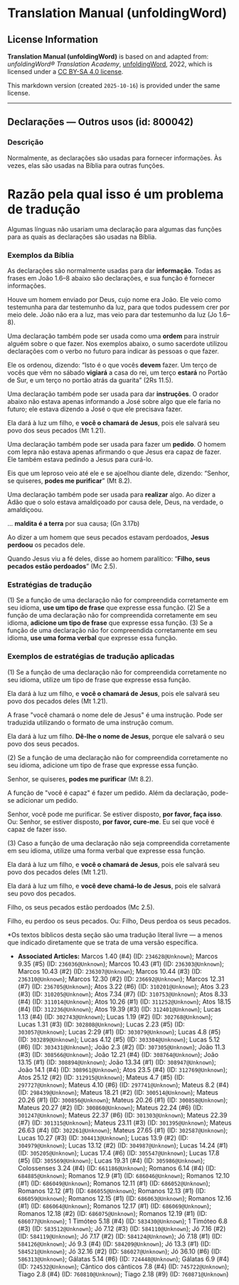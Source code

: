 # Translation Manual (unfoldingWord)

## License Information

**Translation Manual (unfoldingWord)** is based on and adapted from: _unfoldingWord® Translation Academy_, [unfoldingWord](https://unfoldingword.org/utw), 2022, which is licensed under a [CC BY-SA 4.0 license](https://creativecommons.org/licenses/by-sa/4.0/legalcode.en).

This markdown version (created `2025-10-16`) is provided under the same license.



--------------------------------

## Declarações — Outros usos (id: 800042)

### Descrição

Normalmente, as declarações são usadas para fornecer informações. Às vezes, elas são usadas na Bíblia para outras funções.

Razão pela qual isso é um problema de tradução
==============================================

Algumas línguas não usariam uma declaração para algumas das funções para as quais as declarações são usadas na Bíblia.

### Exemplos da Bíblia

As declarações são normalmente usadas para dar **informação**. Todas as frases em João 1\.6–8 abaixo são declarações, e sua função é fornecer informações.

Houve um homem enviado por Deus, cujo nome era João. Ele veio como testemunha para dar testemunho da luz, para que todos pudessem crer por meio dele. João não era a luz, mas veio para dar testemunho da luz (Jo 1\.6–8\).

Uma declaração também pode ser usada como uma **ordem** para instruir alguém sobre o que fazer. Nos exemplos abaixo, o sumo sacerdote utilizou declarações com o verbo no futuro para indicar às pessoas o que fazer.

Ele os ordenou, dizendo: “Isto é o que vocês **devem** fazer. Um terço de vocês que vêm no sábado **vigiará** a casa do rei, um terço **estará** no Portão de Sur, e um terço no portão atrás da guarita” (2Rs 11\.5\).

Uma declaração também pode ser usada para dar **instruções**. O orador abaixo não estava apenas informando a José sobre algo que ele faria no futuro; ele estava dizendo a José o que ele precisava fazer.

Ela dará à luz um filho, e **você o chamará de Jesus**, pois ele salvará seu povo dos seus pecados (Mt 1\.21\).

Uma declaração também pode ser usada para fazer um **pedido**. O homem com lepra não estava apenas afirmando o que Jesus era capaz de fazer. Ele também estava pedindo a Jesus para curá\-lo.

Eis que um leproso veio até ele e se ajoelhou diante dele, dizendo: “Senhor, se quiseres, **podes me purificar**” (Mt 8\.2\).

Uma declaração também pode ser usada para **realizar** algo. Ao dizer a Adão que o solo estava amaldiçoado por causa dele, Deus, na verdade, o amaldiçoou.

… **maldita é a terra** por sua causa; (Gn 3\.17b)

Ao dizer a um homem que seus pecados estavam perdoados, **Jesus perdoou** os pecados dele.

Quando Jesus viu a fé deles, disse ao homem paralítico: “**Filho, seus pecados estão perdoados**” (Mc 2\.5\).

### Estratégias de tradução

(1\) Se a função de uma declaração não for compreendida corretamente em seu idioma, **use um tipo de frase** que expresse essa função. (2\) Se a função de uma declaração não for compreendida corretamente em seu idioma, **adicione um tipo de frase** que expresse essa função. (3\) Se a função de uma declaração não for compreendida corretamente em seu idioma, **use uma forma verbal** que expresse essa função.

### Exemplos de estratégias de tradução aplicadas

(1\) Se a função de uma declaração não for compreendida corretamente no seu idioma, utilize um tipo de frase que expresse essa função.

Ela dará à luz um filho, e **você o chamará de Jesus**, pois ele salvará seu povo dos pecados deles (Mt 1\.21\).

A frase "você chamará o nome dele de Jesus" é uma instrução. Pode ser traduzida utilizando o formato de uma instrução comum.

Ela dará à luz um filho. **Dê\-lhe o nome de Jesus**, porque ele salvará o seu povo dos seus pecados.

(2\) Se a função de uma declaração não for compreendida corretamente no seu idioma, adicione um tipo de frase que expresse essa função.

Senhor, se quiseres, **podes me purificar** (Mt 8\.2\).

A função de "você é capaz" é fazer um pedido. Além da declaração, pode\-se adicionar um pedido.

Senhor, você pode me purificar. Se estiver disposto, **por favor, faça isso**. Ou: Senhor, se estiver disposto, **por favor, cure\-me**. Eu sei que você é capaz de fazer isso.

(3\) Caso a função de uma declaração não seja compreendida corretamente em seu idioma, utilize uma forma verbal que expresse essa função.

Ela dará à luz um filho, e **você o chamará de Jesus**, pois ele salvará seu povo dos pecados deles (Mt 1\.21\).

Ela dará à luz um filho, e **você deve chamá\-lo de Jesus**, pois ele salvará seu povo dos pecados.

Filho, os seus pecados estão perdoados (Mc 2\.5\).

Filho, eu perdoo os seus pecados. Ou: Filho, Deus perdoa os seus pecados.  
  
\*Os textos bíblicos desta seção são uma tradução literal livre — a menos que indicado diretamente que se trata de uma versão específica.  
  

* **Associated Articles:** Marcos 1.40 (#4) (ID: `234628@Unknown`); Marcos 9.35 (#5) (ID: `236036@Unknown`); Marcos 10.43 (#1) (ID: `236303@Unknown`); Marcos 10.43 (#2) (ID: `236307@Unknown`); Marcos 10.44 (#3) (ID: `236310@Unknown`); Marcos 12.30 (#2) (ID: `236692@Unknown`); Marcos 12.31 (#7) (ID: `236705@Unknown`); Atos 3.22 (#6) (ID: `310201@Unknown`); Atos 3.23 (#3) (ID: `310205@Unknown`); Atos 7.34 (#7) (ID: `310753@Unknown`); Atos 8.33 (#4) (ID: `311014@Unknown`); Atos 10.26 (#1) (ID: `311252@Unknown`); Atos 18.15 (#4) (ID: `312236@Unknown`); Atos 19.39 (#3) (ID: `312401@Unknown`); Lucas 1.13 (#4) (ID: `302743@Unknown`); Lucas 1.19 (#2) (ID: `302768@Unknown`); Lucas 1.31 (#3) (ID: `302808@Unknown`); Lucas 2.23 (#5) (ID: `303057@Unknown`); Lucas 2:29 (#1) (ID: `303079@Unknown`); Lucas 4.8 (#5) (ID: `303289@Unknown`); Lucas 4.12 (#5) (ID: `303304@Unknown`); Lucas 5.12 (#6) (ID: `303431@Unknown`); João 2.3 (#2) (ID: `307305@Unknown`); João 11.3 (#3) (ID: `308566@Unknown`); João 12.21 (#4) (ID: `308764@Unknown`); João 13.15 (#1) (ID: `308894@Unknown`); João 13.34 (#1) (ID: `308947@Unknown`); João 14.1 (#4) (ID: `308961@Unknown`); Atos 23.5 (#4) (ID: `312769@Unknown`); Atos 25.12 (#2) (ID: `312915@Unknown`); Mateus 4.7 (#5) (ID: `297727@Unknown`); Mateus 4.10 (#6) (ID: `297741@Unknown`); Mateus 8.2 (#4) (ID: `298439@Unknown`); Mateus 18.21 (#2) (ID: `300514@Unknown`); Mateus 20.26 (#1) (ID: `300856@Unknown`); Mateus 20.26 (#1) (ID: `300858@Unknown`); Mateus 20.27 (#2) (ID: `300860@Unknown`); Mateus 22.24 (#6) (ID: `301247@Unknown`); Mateus 22.37 (#6) (ID: `301303@Unknown`); Mateus 22.39 (#7) (ID: `301315@Unknown`); Mateus 23.11 (#3) (ID: `301395@Unknown`); Mateus 26.63 (#4) (ID: `302261@Unknown`); Mateus 27.65 (#1) (ID: `302587@Unknown`); Lucas 10.27 (#3) (ID: `304413@Unknown`); Lucas 13.9 (#2) (ID: `304979@Unknown`); Lucas 13.12 (#2) (ID: `304987@Unknown`); Lucas 14.24 (#1) (ID: `305205@Unknown`); Lucas 17.4 (#6) (ID: `305547@Unknown`); Lucas 17.8 (#5) (ID: `305569@Unknown`); Lucas 19.31 (#4) (ID: `305986@Unknown`); Colossenses 3.24 (#4) (ID: `661186@Unknown`); Romanos 6.14 (#4) (ID: `684885@Unknown`); Romanos 12.9 (#1) (ID: `686046@Unknown`); Romanos 12.10 (#1) (ID: `686049@Unknown`); Romanos 12.11 (#1) (ID: `686052@Unknown`); Romanos 12.12 (#1) (ID: `686055@Unknown`); Romanos 12.13 (#1) (ID: `686059@Unknown`); Romanos 12.15 (#1) (ID: `686063@Unknown`); Romanos 12.16 (#1) (ID: `686064@Unknown`); Romanos 12.17 (#1) (ID: `686069@Unknown`); Romanos 12.18 (#2) (ID: `686075@Unknown`); Romanos 12.19 (#1) (ID: `686077@Unknown`); 1 Timóteo 5.18 (#4) (ID: `583430@Unknown`); 1 Timóteo 6.8 (#3) (ID: `583512@Unknown`); Jó 7.12 (#3) (ID: `584110@Unknown`); Jó 7.16 (#2) (ID: `584119@Unknown`); Jó 7.17 (#2) (ID: `584124@Unknown`); Jó 7.18 (#1) (ID: `584126@Unknown`); Jó 9.3 (#4) (ID: `584209@Unknown`); Jó 13.3 (#1) (ID: `584521@Unknown`); Jó 32.16 (#2) (ID: `586027@Unknown`); Jó 36.10 (#6) (ID: `586313@Unknown`); Gálatas 5.14 (#6) (ID: `724448@Unknown`); Gálatas 6.9 (#4) (ID: `724532@Unknown`); Cântico dos cânticos 7.8 (#4) (ID: `745722@Unknown`); Tiago 2.8 (#4) (ID: `760810@Unknown`); Tiago 2.18 (#9) (ID: `760871@Unknown`)

